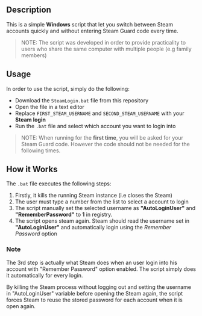 ## Description
This is a simple **Windows** script that let you switch between Steam accounts quickly and without entering Steam Guard code every time.  
> NOTE: The script was developed in order to provide practicality to users who share the same computer with multiple people (e.g family members)

## Usage
In order to use the script, simply do the following: 
- Download the `SteamLogin.bat` file from this repository
- Open the file in a text editor
- Replace `FIRST_STEAM_USERNAME` and `SECOND_STEAM_USERNAME` with your **Steam login**
- Run the `.bat` file and select which account you want to login into

> NOTE: When running for the **first time**, you will be asked for your Steam Guard code. However the code should not be needed for the following times.

## How it Works
The `.bat` file executes the following steps:
1. Firstly, it kills the running Steam instance (i.e closes the Steam)
2. The user must type a number from the list to select a account to login
3. The script manually set the selected username as **"AutoLoginUser"** and **"RememberPassword"** to **1** in registry.
4. The script opens steam again. Steam should read the username set in **"AutoLoginUser"** and automatically login using the *Remember Password* option

### Note
The 3rd step is actually what Steam does when an user login into his account with "Remember Password" option enabled. The script simply does it automatically for every login.

By killing the Steam process without logging out and setting the username in "AutoLoginUser" variable before opening the Steam again, the script forces Steam to reuse the stored password for each account when it is open again.
